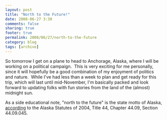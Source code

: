 ```yaml
---
layout: post
title: "North to the Future!"
date: 2008-06-27 3:30
comments: false
sharing: true
footer: true
permalink: 2008/06/27/north-to-the-future
category: blog
tags: [archive]
---
```

So tomorrow I get on a plane to head to Anchorage, Alaska, where I will be working on a political campaign.  This is very exciting for me personally, since it will hopefully be a good combination of my enjoyment of politics and nature.  While I've had less than a week to plan and get ready for this trip, which will last until mid-November, I'm basically packed and look forward to updating folks with fun stories from the land of the (almost) midnight sun.

As a side educational note, "north to the future" is the state motto of Alaska, <a href="http://www.netstate.com/states/mottoes/ak_motto.htm">according</a> to the Alaska Statutes of 2004, Title 44, Chapter 44.09, 		Section 44.09.045.